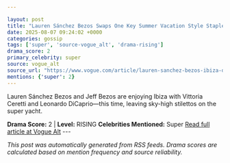 ```yaml
---

layout: post
title: "Lauren Sánchez Bezos Swaps One Key Summer Vacation Style Staple for Another"
date: 2025-08-07 09:24:02 +0000
categories: gossip
tags: ['super', 'source-vogue_alt', 'drama-rising']
drama_score: 2
primary_celebrity: super
source: vogue_alt
source_url: "https://www.vogue.com/article/lauren-sanchez-bezos-ibiza-date-night-style"
mentions: {'super': 2}
---
```


Lauren Sánchez Bezos and Jeff Bezos are enjoying Ibiza with Vittoria Ceretti and Leonardo DiCaprio—this time, leaving sky-high stilettos on the super yacht.

**Drama Score:** 2 | **Level:** RISING **Celebrities Mentioned:** Super [Read full article at Vogue Alt](https://www.vogue.com/article/lauren-sanchez-bezos-ibiza-date-night-style) --- 

*This post was automatically generated from RSS feeds. Drama scores are calculated based on mention frequency and source reliability.*
